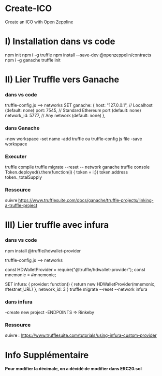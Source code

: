 # Create-ICO
Create an ICO with Open Zeppline


# I) Installation dans vs code
npm init
npm i -g truffle
npm install --save-dev @openzeppelin/contracts
npm i -g ganache
truffle init

# II) Lier Truffle vers Ganache
### dans vs code
truffle-config.js ==> networks
SET
ganache: {
      host: "127.0.0.1",     // Localhost (default: none)
      port: 7545,            // Standard Ethereum port (default: none)
      network_id: 5777,       // Any network (default: none)
    },
### dans Ganache
-new workspace
-set name
-add truffle ou truffle-config js file
-save workspace

### Executer
truffle compile
truffle migrate --reset -- network ganache
truffle console
Token.deployed().then(function(i) { token = i;})
token.address
token._totalSupply

### Ressource
suivre https://www.trufflesuite.com/docs/ganache/truffle-projects/linking-a-truffle-project

# III) Lier truffle avec infura

### dans vs code
npm install @truffle/hdwallet-provider


truffle-config.js ==> networks

const HDWalletProvider = require("@truffle/hdwallet-provider");
const mnemonic = #mnemonic;

SET
infura: {
      provider: function() {
        return new HDWalletProvider(mnemonic, #testnet_URL)
      },
      network_id: 3
    }
truffle migrate --reset --network infura

### dans infura
-create new project
-ENDPOINTS => Rinkeby

### Ressource
suivre : https://www.trufflesuite.com/tutorials/using-infura-custom-provider

# Info Supplémentaire
#### Pour modifier la décimale, on a décidé de modifier dans ERC20.sol  
